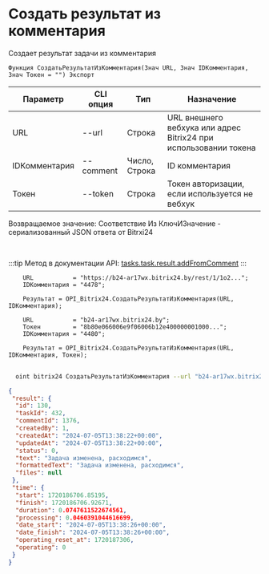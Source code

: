 ﻿---
sidebar_position: 7
---

# Создать результат из комментария
 Создает результат задачи из комментария



`Функция СоздатьРезультатИзКомментария(Знач URL, Знач IDКомментария, Знач Токен = "") Экспорт`

  | Параметр | CLI опция | Тип | Назначение |
  |-|-|-|-|
  | URL | --url | Строка | URL внешнего вебхука или адрес Bitrix24 при использовании токена |
  | IDКомментария | --comment | Число, Строка | ID комментария |
  | Токен | --token | Строка | Токен авторизации, если используется не вебхук |

  
  Возвращаемое значение:   Соответствие Из КлючИЗначение - сериализованный JSON ответа от Bitrxi24

<br/>

:::tip
Метод в документации API: [tasks.task.result.addFromComment](https://dev.1c-bitrix.ru/rest_help/tasks/task/tasks/tasks_task_result_addFromComment.php)
:::
<br/>


```bsl title="Пример кода"
    URL           = "https://b24-ar17wx.bitrix24.by/rest/1/1o2...";
    IDКомментария = "4478";

    Результат = OPI_Bitrix24.СоздатьРезультатИзКомментария(URL, IDКомментария);

    URL           = "b24-ar17wx.bitrix24.by";
    Токен         = "8b80e066006e9f06006b12e400000001000...";
    IDКомментария = "4480";

    Результат = OPI_Bitrix24.СоздатьРезультатИзКомментария(URL, IDКомментария, Токен);
```



```sh title="Пример команды CLI"
    
  oint bitrix24 СоздатьРезультатИзКомментария --url "b24-ar17wx.bitrix24.by" --comment "1720" --token "56898d66006e9f06006b12e400000001000..."

```

```json title="Результат"
{
 "result": {
  "id": 130,
  "taskId": 432,
  "commentId": 1376,
  "createdBy": 1,
  "createdAt": "2024-07-05T13:38:22+00:00",
  "updatedAt": "2024-07-05T13:38:22+00:00",
  "status": 0,
  "text": "Задача изменена, расходимся",
  "formattedText": "Задача изменена, расходимся",
  "files": null
 },
 "time": {
  "start": 1720186706.85195,
  "finish": 1720186706.92671,
  "duration": 0.0747611522674561,
  "processing": 0.0460391044616699,
  "date_start": "2024-07-05T13:38:26+00:00",
  "date_finish": "2024-07-05T13:38:26+00:00",
  "operating_reset_at": 1720187306,
  "operating": 0
 }
}
```
